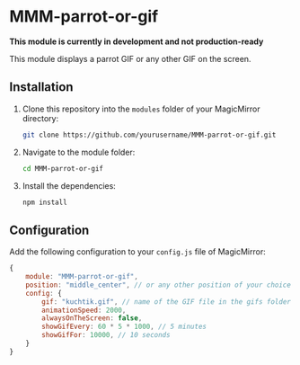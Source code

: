 # MMM-parrot-or-gif

**This module is currently in development and not production-ready**

This module displays a parrot GIF or any other GIF on the screen.

## Installation

1. Clone this repository into the `modules` folder of your MagicMirror directory:
    ```sh
    git clone https://github.com/yourusername/MMM-parrot-or-gif.git
    ```

2. Navigate to the module folder:
    ```sh
    cd MMM-parrot-or-gif
    ```

3. Install the dependencies:
    ```sh
    npm install
    ```

## Configuration

Add the following configuration to your `config.js` file of MagicMirror:

```js
{
    module: "MMM-parrot-or-gif",
    position: "middle_center", // or any other position of your choice
    config: {
        gif: "kuchtik.gif", // name of the GIF file in the gifs folder
        animationSpeed: 2000,
        alwaysOnTheScreen: false,
        showGifEvery: 60 * 5 * 1000, // 5 minutes
        showGifFor: 10000, // 10 seconds
    }
}